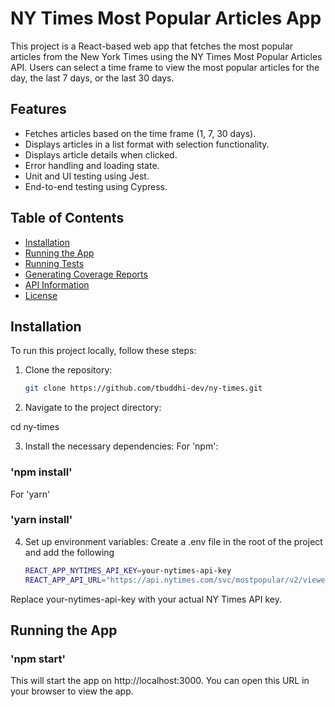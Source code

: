 # NY Times Most Popular Articles App

This project is a React-based web app that fetches the most popular articles from the New York Times using the NY Times Most Popular Articles API. Users can select a time frame to view the most popular articles for the day, the last 7 days, or the last 30 days.

## Features

- Fetches articles based on the time frame (1, 7, 30 days).
- Displays articles in a list format with selection functionality.
- Displays article details when clicked.
- Error handling and loading state.
- Unit and UI testing using Jest.
- End-to-end testing using Cypress.

## Table of Contents

- [Installation](#installation)
- [Running the App](#running-the-app)
- [Running Tests](#running-tests)
- [Generating Coverage Reports](#generating-coverage-reports)
- [API Information](#api-information)
- [License](#license)

## Installation

To run this project locally, follow these steps:

1. Clone the repository:

    ```bash
    git clone https://github.com/tbuddhi-dev/ny-times.git

2. Navigate to the project directory:

cd ny-times

3. Install the necessary dependencies:
For 'npm':
### 'npm install'
For 'yarn'
### 'yarn install'

4. Set up environment variables:
Create a .env file in the root of the project and add the following
    ```bash
    REACT_APP_NYTIMES_API_KEY=your-nytimes-api-key
    REACT_APP_API_URL="https://api.nytimes.com/svc/mostpopular/v2/viewed"

Replace your-nytimes-api-key with your actual NY Times API key.

## Running the App

### 'npm start'

This will start the app on http://localhost:3000. You can open this URL in your browser to view the app.
